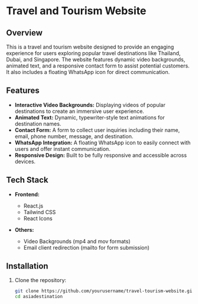 # Travel and Tourism Website

## Overview

This is a travel and tourism website designed to provide an engaging experience for users exploring popular travel destinations like Thailand, Dubai, and Singapore. The website features dynamic video backgrounds, animated text, and a responsive contact form to assist potential customers. It also includes a floating WhatsApp icon for direct communication.

## Features

- **Interactive Video Backgrounds:** Displaying videos of popular destinations to create an immersive user experience.
- **Animated Text:** Dynamic, typewriter-style text animations for destination names.
- **Contact Form:** A form to collect user inquiries including their name, email, phone number, message, and destination.
- **WhatsApp Integration:** A floating WhatsApp icon to easily connect with users and offer instant communication.
- **Responsive Design:** Built to be fully responsive and accessible across devices.

## Tech Stack

- **Frontend:**
  - React.js
  - Tailwind CSS
  - React Icons

- **Others:**
  - Video Backgrounds (mp4 and mov formats)
  - Email client redirection (mailto for form submission)

## Installation

1. Clone the repository:

   ```bash
   git clone https://github.com/yourusername/travel-tourism-website.git
   cd asiadestination
